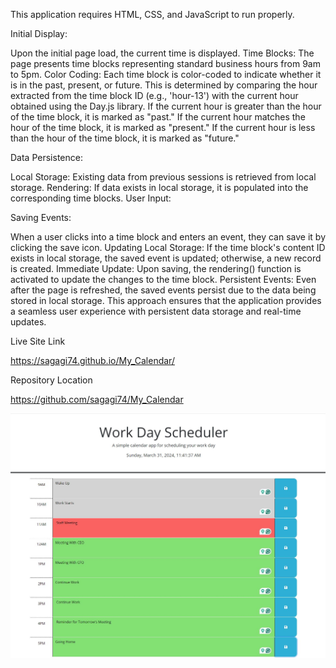 This application requires HTML, CSS, and JavaScript to run properly.

Initial Display: 

Upon the initial page load, the current time is displayed.
Time Blocks: The page presents time blocks representing standard business hours from 9am to 5pm.
Color Coding: Each time block is color-coded to indicate whether it is in the past, present, or future. This is determined by comparing the hour extracted from the time block ID (e.g., 'hour-13') with the current hour obtained using the Day.js library.
If the current hour is greater than the hour of the time block, it is marked as "past."
If the current hour matches the hour of the time block, it is marked as "present."
If the current hour is less than the hour of the time block, it is marked as "future."

Data Persistence:

Local Storage: Existing data from previous sessions is retrieved from local storage.
Rendering: If data exists in local storage, it is populated into the corresponding time blocks.
User Input:

Saving Events:

When a user clicks into a time block and enters an event, they can save it by clicking the save icon.
Updating Local Storage: If the time block's content ID exists in local storage, the saved event is updated; otherwise, a new record is created.
Immediate Update: Upon saving, the rendering() function is activated to update the changes to the time block.
Persistent Events: Even after the page is refreshed, the saved events persist due to the data being stored in local storage.
This approach ensures that the application provides a seamless user experience with persistent data storage and real-time updates.


Live Site Link

https://sagagi74.github.io/My_Calendar/

Repository Location

https://github.com/sagagi74/My_Calendar

![Site Image](Images/WorkSchdule.JPG)

